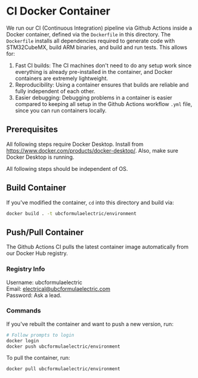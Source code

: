 # CI Docker Container

We run our CI (Continuous Integration) pipeline via Github Actions inside a Docker container, defined via the `Dockerfile` in this directory. The `Dockerfile` installs all dependencies required to generate code with STM32CubeMX, build ARM binaries, and build and run tests. This allows for:

1. Fast CI builds: The CI machines don't need to do any setup work since everything is already pre-installed in the container, and Docker containers are extremely lightweight.
2. Reproducibility: Using a container ensures that builds are reliable and fully independent of each other.
3. Easier debugging: Debugging problems in a container is easier compared to keeping all setup in the Github Actions workflow `.yml` file, since you can run containers locally.

## Prerequisites

All following steps require Docker Desktop. Install from https://www.docker.com/products/docker-desktop/. Also, make sure Docker Desktop is running.

All following steps should be independent of OS.

## Build Container

If you've modified the container, `cd` into this directory and build via:

```bash
docker build . -t ubcformulaelectric/environment
```

## Push/Pull Container

The Github Actions CI pulls the latest container image automatically from our Docker Hub registry. 

### Registry Info
Username: ubcformulaelectric \
Email: electrical@ubcformulaelectric.com \
Password: Ask a lead.

### Commands

If you've rebuilt the container and want to push a new version, run:

```bash
# Follow prompts to login
docker login 
docker push ubcformulaelectric/environment
```

To pull the container, run: 

```bash
docker pull ubcformulaelectric/environment
```
